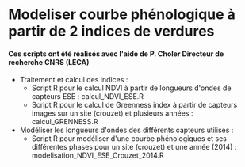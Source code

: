 # Modeliser courbe phénologique à partir de 2 indices de verdures 
#### Ces scripts ont été réalisés avec l'aide de P. Choler Directeur de recherche CNRS (LECA)
- Traitement et calcul des indices :
    - Script R pour le calcul NDVI à partir de longueurs d'ondes de capteurs ESE : calcul_NDVI_ESE.R
    - Script R pour le calcul de Greenness index à partir de capteurs images sur un site (crouzet) et plusieurs années : calcul_GRENNESS.R
- Modéliser les longueurs d'ondes des différents capteurs utilisés :
    - Script R pour modéliser d'une courbe phénologiques et ses différentes phases pour un site (crouzet) et une année (2014) : modelisation_NDVI_ESE_Crouzet_2014.R
